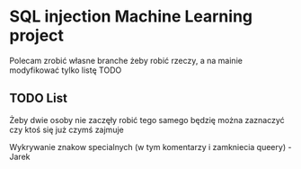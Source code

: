# SQL injection Machine Learning project

Polecam zrobić własne branche żeby robić rzeczy, a na mainie modyfikować tylko listę TODO

## TODO List

Żeby dwie osoby nie zaczęły robić tego samego będzię można zaznaczyć czy ktoś się już czymś zajmuje


Wykrywanie znakow specialnych (w tym komentarzy i zamkniecia queery) - Jarek
